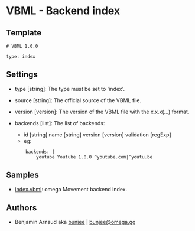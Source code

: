 # VBML - Backend index

## Template

```
# VBML 1.0.0

type: index
```

## Settings

- type [string]: The type must be set to 'index'.

- source [string]: The official source of the VBML file.

- version [version]: The version of the VBML file with the x.x.x(...) format.

- backends [list]: The list of backends:
    - id [string] name [string] version [version] validation [regExp]
    - eg: 
    ```
        backends: |
            youtube Youtube 1.0.0 ^youtube.com|^youtu.be
    ```

## Samples

- [index.vbml](https://github.com/omega-gg/backend/blob/master/index.vbml): omega Movement backend index.

## Authors

- Benjamin Arnaud aka [bunjee](http://bunjee.me) | <bunjee@omega.gg>
